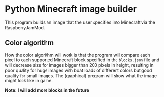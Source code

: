 # Python Minecraft image builder
This program builds an image that the user specifies into Minecraft via the RaspberryJamMod.
## Color algorithm
How the color algorithm will work is that the program will compare each pixel to each supported Minecraft block specified in the ```blocks.json``` file and will decrease size for images bigger than 200 pixels in height, resulting in poor quality for huge images with boat loads of different colors but good quality for small images. The (graphical) program will show what the image might look like in game.

**Note: I will add more blocks in the future**
